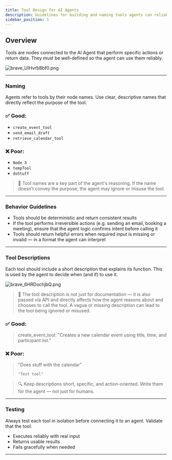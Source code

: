 ```yaml
---
title: Tool Design for AI Agents
description: Guidelines for building and naming tools agents can reliably use in automation flows.
sidebar_position: 1
---
```


## Overview

Tools are nodes connected to the AI Agent that perform specific actions or return data. They must be well-defined so the agent can use them reliably.

![brave_UIHvrbBbf0.png](./brave_UIHvrbBbf0.png)

---

### Naming

Agents refer to tools by their node names. Use clear, descriptive names that directly reflect the purpose of the tool.

### ✅ Good:

- `create_event_tool`
- `send_email_draft`
- `retrieve_calendar_tool`

### ❌ Poor:

- `Node 3`
- `tempTool`
- `doStuff`

> 🧠 Tool names are a key part of the agent's reasoning. If the name doesn’t convey the purpose, the agent may ignore or misuse the tool.
> 

---

### Behavior Guidelines

- Tools should be deterministic and return consistent results
- If the tool performs irreversible actions (e.g. sending an email, booking a meeting), ensure that the agent logic confirms intent before calling it
- Tools should return helpful errors when required input is missing or invalid — in a format the agent can interpret

---

### Tool Descriptions

Each tool should include a short description that explains its function. This is used by the agent to decide when (and if) to use it.

![brave_6HRDochjbQ.png](./brave_6HRDochjbQ.png)

> 📌 The tool description is not just for documentation — it is also passed via API and directly affects how the agent reasons about and chooses to call the tool. A vague or missing description can lead to the tool being ignored or misused.
> 

### ✅ Good:

> create_event_tool: "Creates a new calendar event using title, time, and participant list."
> 

### ❌ Poor:

> "Does stuff with the calendar"
> 
> 
> `"Test tool"`
> 

> 🔍 Keep descriptions short, specific, and action-oriented. Write them for the agent — not just for humans.
> 

---

### Testing

Always test each tool in isolation before connecting it to an agent. Validate that the tool:

- Executes reliably with real input
- Returns usable results
- Fails gracefully when needed

---